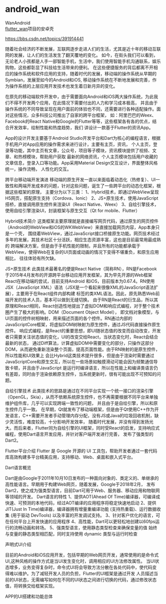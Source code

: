 # android_wan
WanAndroid  
[flutter_wan](https://github.com/AWarmHug/flutter_wan)项目的安卓壳


https://bbs.csdn.net/topics/391914441

随着社会经济的不断发展，互联网逐步走进人们的生活，尤其是近十年的移动互联网的发展，让人们的生活发生了翻天覆地的变化。
如今，在街头我们可以看到，无论老人小孩都是人手一部智能手机，生活中，我们使用智能手机沟通联系，娱乐购物，这些都彰显了科技给生活带来的便利。
在这些便捷服务的背后都离不开相应的操作系统和软件应用的支持，随着时代的发展，移动端的操作系统从早期的Symbian，发展至如今的Android和iOS,
移动操作系统在不断地发展和完善，作为操作系统的上层应用开发技术也发生着日新月异的变化。 

在原先的移动端软件开发中，由于需要面向Android和iOS两大操作系统，为此我们不得不开发两个应用，在此情况下需要付出的人力和学习成本极高，
并且由于操作系统的不同导致呈现在用户面前的体验也不同，还需要进行各种适配操作。面对这些情况，众多科技公司推出了自家的跨平台框架，
如：阿里巴巴的Weex、Facebook的React Native和Google的Flutter等等，这些框架各有各的优点，结合开发效率，绘制性能和热度趋势，我们
讲设计一款基于Flutter的资讯App。

App的设计开发主要基于Android Studio开发平台和Dart为核心的编程语言，根据手机用户对App应用的操作需求来进行设计，主要有主页，资讯，
个人主页，登录等功能，其中主页有文章，公众号，项目等子模块，资讯模块提供了视频、文章、和热榜模块，帮助用户获取
最新的网络资讯，个人主页模块包括用户收藏的文章信息，登录入口等功能。App采用Material Design交互设计，界面整体风格统一，操作流畅，
人性化的交互。

跨平台移动端开发演进
移动端的原生开发一直以来面临着动态化（热修复）、UI一致性和两端开发成本的问题，针对这些问题，诞生了一些跨平台的动态化框架，根据这些框架的原理，
主要分为以下三类：
1、Hybrid技术，即通过WebView呈现H5网页，搭配原生支持（Cordova、Ionic）
2、JS+原生技术，使用JavaScript搭桥，直接调用原生控件来渲染UI（React Native、Weex）
3、自绘引擎技术，使用自绘引擎渲染UI，封装框架与原生交互（Qt for mobile、Flutter）

Hybrid技术简介
这类框架主要原理就是直接编写网页代码，通过原生的网页控件（Android的WebView和iOS的WKWebView）来直接加载网页内容，App本身只是一个壳，
围绕着WebView，通过JavaScript接口桥接原生功能。网页技术经过多年的发展，其技术社区十分活跃，相应生态资源丰富，这也是目前最常用最成熟的
跨端解决方案，但是由于手机性能的限制，并且所有的功能都承载于WebView，使得Web在复杂的UI页面或动画的情况下变得不堪重负，和原生应用相比，
往往体验有所欠缺。

JS+原生技术
此类技术最著名的便是React Native（简称RN），RN是Facebook于2015年4月发布的开源跨平台移动应用开发框架，其为早先开源的Web框架React在移动端的尝试，目前支持Android
和iOS，目前版本为0.67.4。RN使用JSX（JavaScript XML）语法（JSX是一个看起来很像XML的JavaScript语法扩展），主要用于在React组件内部构建
标签的类XML语法。因此，原先熟悉Web前端开发的技术人员，基本可以做到无缝切换。
由于RN是React的衍生品，所以其原理和React相同，React创造性地提出了虚拟DOM和响应式编程，对于整个技术圈产生了极大的影响。DOM（Document Object Model），
即文档对象模型，与UI页面的控件树相映射，用来描述页面的各个控件。RN通过内部的JavaScriptCore框架，将虚拟DOM树映射为原生控件，通过JS代码直接操作原生控件。
响应式编程，是React的重要思想，即UI随状态值的改变而自动改变，开发者只需要关注状态值的变化，UI的改变交给React，当状态变化时，React会结合最新的状态，
通过Diff算法，计算虚拟DOM中需要变化的部分，只操作这部分DOM，从而避免重新渲染整个页面，提高页面性能。由于RN映射的是原生控件，所以性能和UI效果上
会比Hybrid这类技术提升很多，但是由于渲染时需要通过JavaScriptCore和原生交互，所以在一些场景如触摸滑动可能会因为频繁通信导致卡顿，并且由于JavaScript
是运行时编译语言，所以在性能上和编译类语言仍有差距，同时由于渲染依赖原生控件，当系统更新时，很有可能出现不可预知的问题。

自绘引擎技术
此类技术的思路是通过在不同平台实现一个统一接口的渲染引擎（OpenGL，Skia），从而不依赖系统原生控件，也不再需要根据不同平台来单独维护组件库，几乎可以实现跨端一致性的问题，
并且由于是自绘引擎，所以和原生控件几乎一致。
在早期，Qt就发布了移动端框架，但是由于Qt使用C++作为开发语言，C++需要开发者手动管理内存分配，没有JS或Java的垃圾回收机制，缺少灵活性，难度较高，十分影响开发效率，
随着时代发展，并没有得到发扬光大。而后来者，Flutter同为自绘引擎的UI框架，同时受React的启发，支持响应式编程，使用Dart语言开发应用，并针对客户端开发进行完善，
发布了强类型的Dart2。



Flutter平台介绍
Flutter 是 Google 开源的 UI 工具包，帮助开发者通过一套代码库高效构建多平台精美应用，支持移动、Web、桌面和嵌入式平台。


Dart语言概览

Dart是由Google于2011年10月10日发布的一种面向对象的、类定义的、单继承的高性能语言。早期用于构建Web网页，随着发展，Google于2018年2月，
发布Dart2，使之成为强类型语言，目前Dart可用于Web、服务器、移动应用和物联网等领域的开发。
Dart语言的特性
1、提供AOT(Ahead Of Time)编译器，可编译成快速、可预测的本地代码，经过AOT编译的应用程序将稳定快速地启动
2、提供JIT(Just In Time)编译器，编译器拥有增量重编译功能 (支持热重载)、运行数据收集 (用于驱动 DevTools) 以及丰富的开发调试支持。
3、针对客户优化的语言，可在任何平台上开发快速的应用程序
4、高性能，Dart可以更轻松地创建以60fps运行的流畅动画和转场。
5、强类型语言，使用静态类型检查来确保变量的值 始终 与变量的静态类型相匹配，同时支持使用 dynamic 类型与运行时检查

声明式UI介绍

目前的Android和iOS应用开发，包括早期的Web网页开发，通常使用的是命令式UI,这种风格的操作方式是当UI发生变化时，调用相应的UI方法修改属性。
当UI状态增多，业务变得复杂时，命令式UI将会导致方法分散在各处代码中，使代码变得难以维护。为了减轻开发人员的负担，Flutter的UI框架是通过开发
人员描述当前的UI状态，无需编写如何在不同的UI状态之间进行切换的代码，通过修改状态值，将转换交给框架实现。

APP的UI搭建和功能总体


